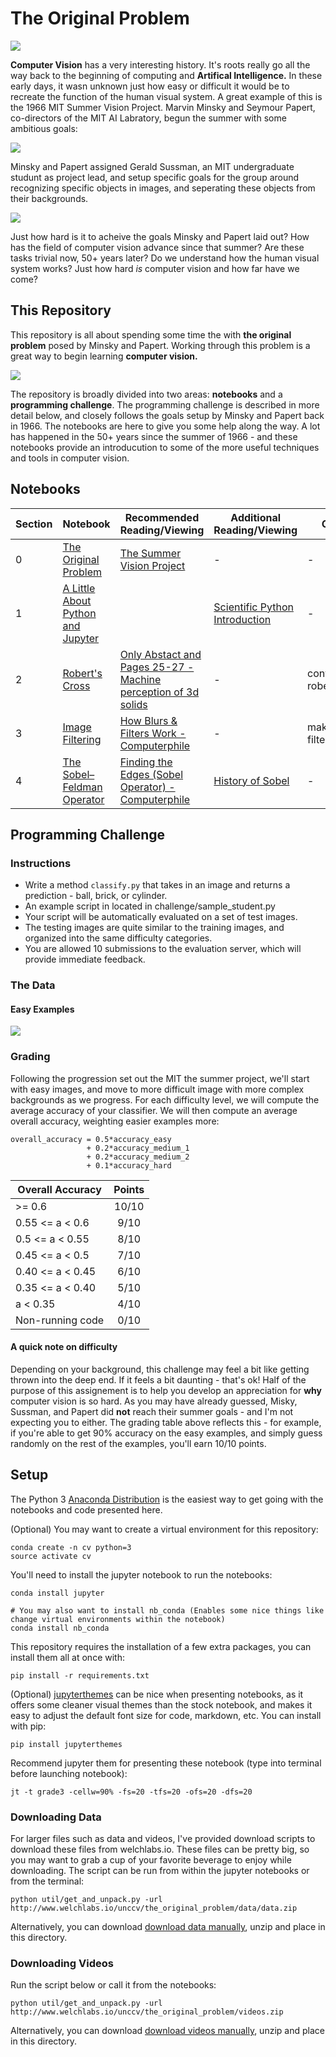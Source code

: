 # The Original Problem

![](graphics/original_mit_crew-01.png)

**Computer Vision** has a very interesting history. It's roots really go all the way back to the beginning of computing and **Artifical Intelligence.** In these early days, it wasn unknown just how easy or difficult it would be to recreate the function of the human visual system. A great example of this is the 1966 MIT Summer Vision Project. Marvin Minsky and Seymour Papert, co-directors of the MIT AI Labratory, begun the summer with some ambitious goals:

![](graphics/summer_project_abstract-01.png)


Minsky and Papert assigned Gerald Sussman, an MIT undergraduate studunt as project lead, and setup specific goals for the group around recognizing specific objects in images, and seperating these objects from their backgrounds. 

![](graphics/summer_project_goals-01.png)

Just how hard is it to acheive the goals Minsky and Papert laid out? How has the field of computer vision advance since that summer? Are these tasks trivial now, 50+ years later? Do we understand how the human visual system works? Just how hard *is* computer vision and how far have we come?


## This Repository

This repository is all about spending some time the with **the original problem** posed by Minsky and Papert. Working through this problem is a great way to begin learning **computer vision.** 

![](graphics/brick_ball_cylinder_2.gif)


The repository is broadly divided into two areas: **notebooks** and a **programming challenge**. The programming challenge is described in more detail below, and closely follows the goals setup by Minsky and Papert back in 1966. The notebooks are here to give you some help along the way. A lot has happened in the 50+ years since the summer of 1966 - and these notebooks provide an introducution to some of the more useful techniques and tools in computer vision. 

## Notebooks

| Section |   Notebook    | Recommended Reading/Viewing | Additional Reading/Viewing | Code Developed | 
| ------- | ------------- | --------------------------- | -------------------------- | -------------- |
| 0       | [The Original Problem](https://github.com/unccv/the_original_problem/blob/master/notebooks/The%20Original%20Problem.ipynb) | [The Summer Vision Project](papers/summer_vision_project.pdf) | - | - |
| 1       | [A Little About Python and Jupyter](https://github.com/unccv/the_original_problem/blob/master/notebooks/A%20Little%20about%20Python%20and%20Jupyter.ipynb) | | [Scientific Python Introduction](http://hplgit.github.io/bumpy/doc/pub/basics.html) | - | 
| 2       | [Robert's Cross](https://github.com/unccv/the_original_problem/blob/master/notebooks/Robert's%20Cross.ipynb) | [Only Abstact and Pages 25-27 - Machine perception of 3d solids](papers/roberts_thesis.pdf)| - | convert_to_grayscale, roberts_cross |
| 3       | [Image Filtering](https://github.com/unccv/the_original_problem/blob/master/notebooks/Image%20Filtering.ipynb) | [How Blurs & Filters Work - Computerphile](https://youtu.be/C_zFhWdM4ic) | - | make_gaussian_kernel, filter_2d |
| 4 | [The Sobel–Feldman Operator](https://github.com/unccv/the_original_problem/blob/master/notebooks/The%20Sobel%E2%80%93Feldman%20Operator.ipynb) | [Finding the Edges (Sobel Operator) - Computerphile](https://youtu.be/uihBwtPIBxM) | [History of Sobel](papers/history_and_def_of_sobel_operator.pdf) | - |


## Programming Challenge

### Instructions

- Write a method `classify.py` that takes in an image and returns a prediction - ball, brick, or cylinder.
- An example script in located in challenge/sample_student.py
- Your script will be automatically evaluated on a set of test images. 
- The testing images are quite similar to the training images, and organized into the same difficulty categories. 
- You are allowed 10 submissions to the evaluation server, which will provide immediate feedback.

### The Data

#### Easy Examples
![](graphics/easy_examples.png)

### Grading 
Following the progression set out the MIT the summer project, we'll start with easy images, and move to more difficult image with more complex backgrounds as we progress. For each difficulty level, we will compute the average accuracy of your classifier. We will then compute an average overall accuracy, weighting easier examples more: 

````
overall_accuracy = 0.5*accuracy_easy 
                 + 0.2*accuracy_medium_1 
                 + 0.2*accuracy_medium_2 
                 + 0.1*accuracy_hard 
````

| Overall Accuracy | Points |
| ------------- |:-------------:| 
| >= 0.6         | 10/10 | 
| 0.55 <= a < 0.6  | 9/10|  
| 0.5 <= a < 0.55 | 8/10 |   
| 0.45 <= a < 0.5 | 7/10 | 
| 0.40 <= a < 0.45 | 6/10 | 
| 0.35 <= a < 0.40 | 5/10 | 
| a < 0.35 | 4/10 |
| Non-running code | 0/10|

#### A quick note on difficulty
Depending on your background, this challenge may feel a bit like getting thrown into the deep end. If it feels a bit daunting - that's ok! Half of the purpose of this assignement is to help you develop an appreciation for **why** computer vision is so hard. As you may have already guessed, Misky, Sussman, and Papert did **not** reach their summer goals - and I'm not expecting you to either. The grading table above reflects this - for example, if you're able to get 90% accuracy on the easy examples, and simply guess randomly on the rest of the examples, you'll earn 10/10 points. 

## Setup 

The Python 3 [Anaconda Distribution](https://www.anaconda.com/download) is the easiest way to get going with the notebooks and code presented here. 

(Optional) You may want to create a virtual environment for this repository: 

~~~
conda create -n cv python=3 
source activate cv
~~~

You'll need to install the jupyter notebook to run the notebooks:

~~~
conda install jupyter

# You may also want to install nb_conda (Enables some nice things like change virtual environments within the notebook)
conda install nb_conda
~~~

This repository requires the installation of a few extra packages, you can install them all at once with:
~~~
pip install -r requirements.txt
~~~

(Optional) [jupyterthemes](https://github.com/dunovank/jupyter-themes) can be nice when presenting notebooks, as it offers some cleaner visual themes than the stock notebook, and makes it easy to adjust the default font size for code, markdown, etc. You can install with pip: 

~~~
pip install jupyterthemes
~~~

Recommend jupyter them for presenting these notebook (type into terminal before launching notebook):

~~~
jt -t grade3 -cellw=90% -fs=20 -tfs=20 -ofs=20 -dfs=20
~~~

### Downloading Data
For larger files such as data and videos, I've provided download scripts to download these files from welchlabs.io. These files can be pretty big, so you may want to grab a cup of your favorite beverage to enjoy while downloading. The script can be run from within the jupyter notebooks or from the terminal:

~~~
python util/get_and_unpack.py -url http://www.welchlabs.io/unccv/the_original_problem/data/data.zip
~~~

Alternatively, you can download [download data manually](http://www.welchlabs.io/unccv/the_original_problem/data/data.zip), unzip and place in this directory. 


### Downloading Videos

Run the script below or call it from the notebooks:

~~~
python util/get_and_unpack.py -url http://www.welchlabs.io/unccv/the_original_problem/videos.zip
~~~

Alternatively, you can download [download videos manually](http://www.welchlabs.io/unccv/the_original_problem/videos.zip), unzip and place in this directory. 



